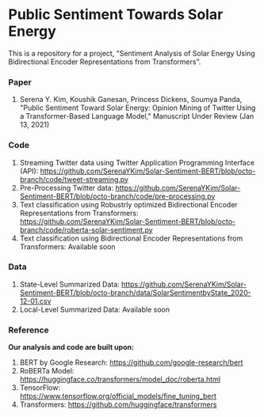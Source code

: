 # Public Sentiment Towards Solar Energy

This is a repository for a project, "Sentiment Analysis of Solar Energy Using Bidirectional Encoder Representations from Transformers".

### Paper

1. Serena Y. Kim, Koushik Ganesan, Princess Dickens, Soumya Panda, "Public Sentiment Toward Solar Energy: Opinion Mining of Twitter Using a Transformer-Based Language Model," Manuscript Under Review (Jan 13, 2021)


### Code

1. Streaming Twitter data using Twitter Application Programming Interface (API): https://github.com/SerenaYKim/Solar-Sentiment-BERT/blob/octo-branch/code/tweet-streaming.py
2. Pre-Processing Twitter data: https://github.com/SerenaYKim/Solar-Sentiment-BERT/blob/octo-branch/code/pre-processing.py
3. Text classification using Robustrly optimized Bidirectional Encoder Representations from Transformers: https://github.com/SerenaYKim/Solar-Sentiment-BERT/blob/octo-branch/code/roberta-solar-sentiment.py
4. Text classification using Bidirectional Encoder Representations from Transformers: Available soon

### Data

1. State-Level Summarized Data: https://github.com/SerenaYKim/Solar-Sentiment-BERT/blob/octo-branch/data/SolarSentimentbyState_2020-12-01.csv
2. Local-Level Summarized Data: Available soon

### Reference

**Our analysis and code are built upon:**

1. BERT by Google Research: https://github.com/google-research/bert
2. RoBERTa Model: https://huggingface.co/transformers/model_doc/roberta.html
3. TensorFlow: https://www.tensorflow.org/official_models/fine_tuning_bert
4. Transformers: https://github.com/huggingface/transformers 
